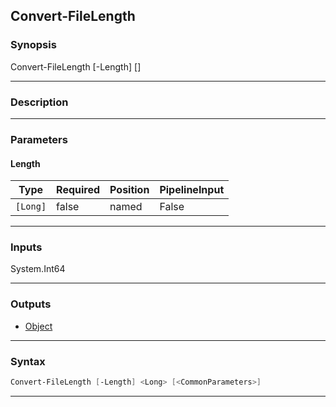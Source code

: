 Convert-FileLength
------------------
### Synopsis
Convert-FileLength [-Length] <long> [<CommonParameters>]

---
### Description



---
### Parameters
#### **Length**





|Type    |Required|Position|PipelineInput|
|--------|--------|--------|-------------|
|`[Long]`|false   |named   |False        |



---
### Inputs
System.Int64

---
### Outputs
* [Object](https://learn.microsoft.com/en-us/dotnet/api/System.Object)




---
### Syntax
```PowerShell
Convert-FileLength [-Length] <Long> [<CommonParameters>]
```
---
